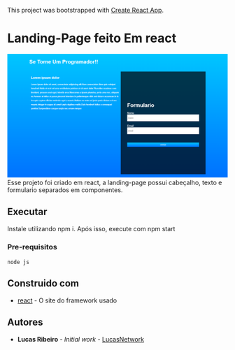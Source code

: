This project was bootstrapped with [Create React App](https://github.com/facebook/create-react-app).

# Landing-Page feito Em react
   ![](images/imagem.png)
   Esse projeto foi criado em react, a landing-page possui cabeçalho, texto e formulario separados em componentes.
## Executar
   Instale utilizando npm i. Após isso, execute com npm start
### Pre-requisitos
    node js
    
## Construido com
   * [react](https://pt-br.reactjs.org/) - O site do framework usado
## Autores
   * **Lucas Ribeiro** - *Initial work* - [LucasNetwork](https://github.com/lucasnetwork)
